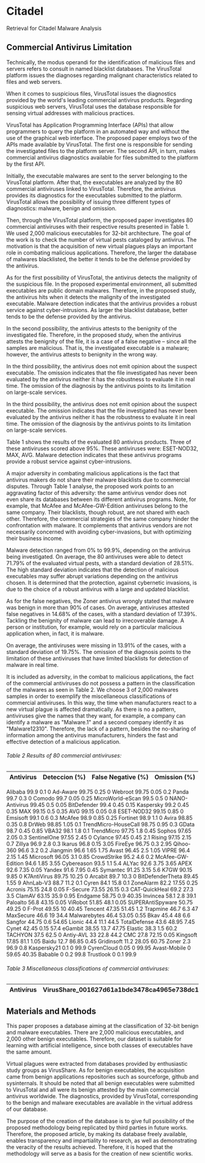 # Citadel
Retrieval for Citadel Malware Analysis

## Commercial Antivirus Limitation

Technically, the modus operandi for the identification of malicious files and servers refers to consult in named blacklist databases. The VirusTotal platform issues the diagnoses regarding malignant characteristics related to files and web servers.

When it comes to suspicious files, VirusTotal issues the diagnostics provided by the world's leading commercial antivirus products. Regarding suspicious web servers, VirusTotal uses the database responsible for sensing virtual addresses with malicious practices.

VirusTotal has Application Programming Interface (APIs) that allow programmers to query the platform in an automated way and without the use of the graphical web interface. The proposed paper employs two of the APIs made available by VirusTotal. The first one is responsible for sending the investigated files to the platform server. The second API, in turn, makes commercial antivirus diagnostics available for files submitted to the platform by the first API.

Initially, the executable malwares are sent to the server belonging to the VirusTotal platform. After that, the executables are analyzed by the 80 commercial antiviruses linked to VirusTotal. Therefore, the antivirus provides its diagnostics for the executables submitted to the platform. VirusTotal allows the possibility of issuing three different types of diagnostics: malware, benign and omission.

Then, through the VirusTotal platform, the proposed paper investigates 80 commercial antiviruses with their respective results presented in Table 1. We used 2,000 malicious executables for 32-bit architecture. The goal of the work is to check the number of virtual pests cataloged by antivirus. The motivation is that the acquisition of new virtual plagues plays an important role in combating malicious applications. Therefore, the larger the database of malwares blacklisted, the better it tends to be the defense provided by the antivirus.

As for the first possibility of VirusTotal, the antivirus detects the malignity of the suspicious file. In the proposed experimental environment, all submitted executables are public domain malwares. Therefore, in the proposed study, the antivirus hits when it detects the malignity of the investigated executable. Malware detection indicates that the antivirus provides a robust service against cyber-intrusions. As larger the blacklist database, better tends to be the defense provided by the antivirus.

In the second possibility, the antivirus attests to the benignity of the investigated file. Therefore, in the proposed study, when the antivirus attests the benignity of the file, it is a case of a false negative – since all the samples are malicious. That is, the investigated executable is a malware; however, the antivirus attests to benignity in the wrong way.

In the third possibility, the antivirus does not emit opinion about the suspect executable. The omission indicates that the file investigated has never been evaluated by the antivirus neither it has the robustness to evaluate it in real time. The omission of the diagnosis by the antivirus points to its limitation on large-scale services.

In the third possibility, the antivirus does not emit opinion about the suspect executable. The omission indicates that the file investigated has never been evaluated by the antivirus neither it has the robustness to evaluate it in real time. The omission of the diagnosis by the antivirus points to its limitation on large-scale services.

Table 1 shows the results of the evaluated 80 antivirus products. Three of these antiviruses scored above 95%. These antiviruses were: ESET-NOD32, MAX, AVG. Malware detection indicates that these antivirus programs provide a robust service against cyber-intrusions.

A major adversity in combating malicious applications is the fact that antivirus makers do not share their malware blacklists due to commercial disputes. Through Table 1 analyse, the proposed work points to an aggravating factor of this adversity: the same antivirus vendor does not even share its databases between its different antivirus programs. Note, for example, that McAfee and McAfee-GW-Edition antiviruses belong to the same company. Their blacklists, though robust, are not shared with each other. Therefore, the commercial strategies of the same company hinder the confrontation with malware. It complements that antivirus vendors are not necessarily concerned with avoiding cyber-invasions, but with optimizing their business income.

Malware detection ranged from 0% to 99.9%, depending on the antivirus being investigated. On average, the 80 antiviruses were able to detect 71.79% of the evaluated virtual pests, with a standard deviation of 28.51%. The high standard deviation indicates that the detection of malicious executables may suffer abrupt variations depending on the antivirus chosen. It is determined that the protection, against cybernetic invasions, is due to the choice of a robust antivirus with a large and updated blacklist.

As for the false negatives, the Zoner antivirus wrongly stated that malware was benign in more than 90% of cases. On average, antiviruses attested false negatives in 14.68% of the cases, with a standard deviation of 17.39%. Tackling the benignity of malware can lead to irrecoverable damage. A person or institution, for example, would rely on a particular malicious application when, in fact, it is malware.

On average, the antiviruses were missing in 13.91% of the cases, with a standard deviation of 19.75%. The omission of the diagnosis points to the limitation of these antiviruses that have limited blacklists for detection of malware in real time.

It is included as adversity, in the combat to malicious applications, the fact of the commercial antiviruses do not possess a pattern in the classification of the malwares as seen in Table 2. We choose 3 of 2,000 malwares samples in order to exemplify the miscellaneous classifications of commercial antiviruses. In this way, the time when manufacturers react to a new virtual plague is affected dramatically. As there is no a pattern, antiviruses give the names that they want, for example, a company can identify a malware as "Malware.1" and a second company identify it as "Malware12310". Therefore, the lack of a pattern, besides the no-sharing of information among the antivirus manufacturers, hinders the fast and effective detection of a malicious application.


###### Table 2 Results of 80 commercial antiviruses:

Antivirus | Deteccion (%) | False Negative (%) | Omission (%)
--------- | ------------- | ------------------ | -------------
Alibaba	99.9	0.1	0
Ad-Aware	99.75	0.25	0
Webroot	99.75	0.05	0.2
Panda	99.7	0.3	0
Comodo	99.7	0.05	0.25
MicroWorld-eScan	99.5	0.5	0
NANO-Antivirus	99.45	0.5	0.05
BitDefender	99.4	0.45	0.15
Kaspersky	99.2	0.45	0.35
MAX	99.15	0.5	0.35
AVG	99.15	0.05	0.8
ESET-NOD32	99.15	0.85	0
Emsisoft	99.1	0.6	0.3
McAfee	98.9	0.85	0.25
Fortinet	98.9	1.1	0
Avira	98.85	0.35	0.8
DrWeb	98.85	1.05	0.1
TrendMicro-HouseCall	98.75	0.95	0.3
GData	98.7	0.45	0.85
VBA32	98.1	1.8	0.1
TrendMicro	97.75	1.8	0.45
Sophos	97.65	2.05	0.3
SentinelOne	97.55	2.45	0
Cylance	97.45	0.45	2.1
Rising	97.15	2.15	0.7
Zillya	96.9	2.8	0.3
Ikarus	96.8	0.15	3.05
FireEye	96.75	0.3	2.95
Qihoo-360	96.6	3.2	0.2
Jiangmin	96.6	1.65	1.75
Avast	96.45	2.5	1.05
VIPRE	96.4	2.15	1.45
Microsoft	96.05	3.1	0.85
CrowdStrike	95.2	4.6	0.2
McAfee-GW-Edition	94.6	1.85	3.55
Cybereason	93.5	1.1	5.4
ALYac	92.6	3.75	3.65
APEX	92.6	7.35	0.05
Yandex	91.6	7.95	0.45
Symantec	91.25	3.15	5.6
K7GW	90.15	9.85	0
K7AntiVirus	89.75	10.25	0
Arcabit	89.7	10.3	0
BitDefenderTheta	89.45	1.55	9
AhnLab-V3	88.7	11.2	0.1
Cyren	84.1	15.8	0.1
ZoneAlarm	82.2	17.55	0.25
Acronis	75.15	24.8	0.05
F-Secure	73.55	26.15	0.3
CAT-QuickHeal	69.2	27.3	3.5
ClamAV	63.15	35.9	0.95
Endgame	58.75	0.9	40.35
Invincea	58.1	2.8	39.1
Paloalto	56.8	43.15	0.05
ViRobot	51.85	48.1	0.05
SUPERAntiSpyware	50.75	49.25	0
F-Prot	49.55	10	40.45
Tencent	47.35	51.45	1.2
Trapmine	46.7	6.3	47
MaxSecure	46.6	19	34.4
Malwarebytes	46.4	53.05	0.55
Bkav	45.4	48	6.6
Sangfor	44.75	0.6	54.65
Lionic	44.4	11.1	44.5
TotalDefense	43.6	48.95	7.45
Cynet	42.45	0.15	57.4
eGambit	38.55	13.7	47.75
Elastic	38.3	1.5	60.2
TACHYON	37.5	62.5	0
Antiy-AVL	33	22.8	44.2
CMC	27.8	72.15	0.05
Kingsoft	17.85	81.1	1.05
Baidu	12.7	86.85	0.45
Gridinsoft	11.2	28.05	60.75
Zoner	2.3	96.9	0.8
Kaspersky21	0.1	0	99.9
CyrenCloud	0.05	0	99.95
Avast-Mobile	0	59.65	40.35
Babable	0	0.2	99.8
Trustlook	0	0.1	99.9

###### Table 3 Miscellaneous classifications of commercial antiviruses:

Antivírus | VirusShare_001627d61a1bde3478ca4965e738dc1e | VirusShare_075efef8c9ca2f675be296d5f56406fa | VirusShare_0dab86f850fd3dafc98d0f2b401377d5
--------- | ------------------------------------------- | ------------------------------------------- | --------------------------------------------



## Materials and Methods


This paper proposes a database aiming at the classification of 32-bit benign and malware executables. There are 2,000 malicious executables, and 2,000 other benign executables. Therefore, our dataset is suitable for learning with artificial intelligence, since both classes of executables have the same amount.

Virtual plagues were extracted from databases provided by enthusiastic study groups as VirusShare. As for benign executables, the acquisition came from benign applications repositories such as sourceforge, github and sysinternals. It should be noted that all benign executables were submitted to VirusTotal and all were its benign attested by the main commercial antivirus worldwide. The diagnostics, provided by VirusTotal, corresponding to the benign and malware executables are available in the virtual address of our database.

The purpose of the creation of the database is to give full possibility of the proposed methodology being replicated by third parties in future works. Therefore, the proposed article, by making its database freely available, enables transparency and impartiality to research, as well as demonstrating the veracity of the results achieved. Therefore, it is hoped that the methodology will serve as a basis for the creation of new scientific works.
